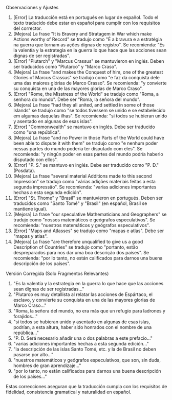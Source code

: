 Observaciones y Ajustes

1. [Error] La traducción está en portugués en lugar de español. Todo el texto traducido debe estar en español para cumplir con los requisitos del corrector.
2. [Mejora] La frase "It is Bravery and Stratagem in War which make Actions worthy of Record" se tradujo como "É a bravura e a estratégia na guerra que tornam as ações dignas de registro". Se recomienda: "Es la valentía y la estrategia en la guerra lo que hace que las acciones sean dignas de ser registradas".
3. [Error] "Plutarch" y "Marcus Crassus" se mantuvieron en inglés. Deben ser traducidos como "Plutarco" y "Marco Craso".
4. [Mejora] La frase "and makes the Conquest of him, one of the greatest Glories of Marcus Crassus" se tradujo como "e faz da conquista dele uma das maiores glórias de Marco Crasso". Se recomienda: "y convierte su conquista en una de las mayores glorias de Marco Craso".
5. [Error] "Rome, the Misstress of the World" se tradujo como "Roma, a senhora do mundo". Debe ser "Roma, la señora del mundo".
6. [Mejora] La frase "had they all united, and settled in some of those Islands" se tradujo como "se todos tivessem se unido e se estabelecido em algumas daquelas ilhas". Se recomienda: "si todos se hubieran unido y asentado en algunas de esas islas".
7. [Error] "Commonwealth" se mantuvo en inglés. Debe ser traducido como "una república".
8. [Mejora] La frase "and no Power in those Parts of the World could have been able to dispute it with them" se tradujo como "e nenhum poder nessas partes do mundo poderia ter disputado com eles". Se recomienda: "y ningún poder en esas partes del mundo podría haberlo disputado con ellos".
9. [Error] "P. S." se mantuvo en inglés. Debe ser traducido como "P. D." (Posdata).
10. [Mejora] La frase "several material Additions made to this second Impression" se tradujo como "várias adições materiais feitas a esta segunda impressão". Se recomienda: "varias adiciones importantes hechas a esta segunda edición".
11. [Error] "St. Thome" y "Brasil" se mantuvieron en portugués. Deben ser traducidos como "Santo Tomé" y "Brasil" (en español, Brasil se mantiene igual).
12. [Mejora] La frase "our speculative Mathematicians and Geographers" se tradujo como "nossos matemáticos e geógrafos especulativos". Se recomienda: "nuestros matemáticos y geógrafos especulativos".
13. [Error] "Maps and Atlasses" se tradujo como "mapas e atlas". Debe ser "mapas y atlas".
14. [Mejora] La frase "are therefore unqualified to give us a good Description of Countries" se tradujo como "portanto, estão despreparados para nos dar uma boa descrição dos países". Se recomienda: "por lo tanto, no están calificados para darnos una buena descripción de los países".

Versión Corregida (Solo Fragmentos Relevantes)

1. "Es la valentía y la estrategia en la guerra lo que hace que las acciones sean dignas de ser registradas..."
2. "Plutarco es muy detallista al relatar las acciones de Espártaco, el esclavo, y convierte su conquista en una de las mayores glorias de Marco Craso..."
3. "Roma, la señora del mundo, no era más que un refugio para ladrones y forajidos..."
4. "si todos se hubieran unido y asentado en algunas de esas islas, podrían, a esta altura, haber sido honrados con el nombre de una república..."
5. "P. D. Será necesario añadir una o dos palabras a este prefacio..."
6. "varias adiciones importantes hechas a esta segunda edición..."
7. "la descripción de las islas Santo Tomé, etc. y la de Brasil no deben pasarse por alto..."
8. "nuestros matemáticos y geógrafos especulativos, que son, sin duda, hombres de gran aprendizaje..."
9. "por lo tanto, no están calificados para darnos una buena descripción de los países..."

Estas correcciones aseguran que la traducción cumpla con los requisitos de fidelidad, consistencia gramatical y naturalidad en español.